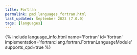 ```yaml
---
title: Fortran
permalink: pmd_languages_fortran.html
last_updated: September 2023 (7.0.0)
tags: [languages]
---
```


{% include language_info.html name='Fortran' id='fortran' implementation='fortran::lang.fortran.FortranLanguageModule' supports_cpd=true %}

